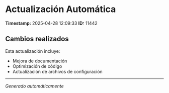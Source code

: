 # Actualización Automática

**Timestamp:** 2025-04-28 12:09:33
**ID:** 11442

## Cambios realizados

Esta actualización incluye:
- Mejora de documentación
- Optimización de código
- Actualización de archivos de configuración

---
*Generado automáticamente*
